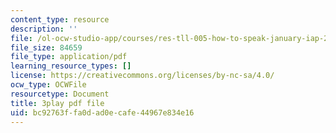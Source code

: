 ```yaml
---
content_type: resource
description: ''
file: /ol-ocw-studio-app/courses/res-tll-005-how-to-speak-january-iap-2018/bc92763ffa0dad0ecafe44967e834e16_Unzc731iCUY.pdf
file_size: 84659
file_type: application/pdf
learning_resource_types: []
license: https://creativecommons.org/licenses/by-nc-sa/4.0/
ocw_type: OCWFile
resourcetype: Document
title: 3play pdf file
uid: bc92763f-fa0d-ad0e-cafe-44967e834e16
---
```


